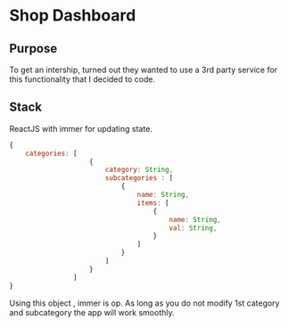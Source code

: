 # Shop Dashboard

## Purpose

To get an intership, turned out they wanted to use a 3rd party service for this functionality that I decided to code.

## Stack

ReactJS with immer for updating state.

```js
{
    categories: [
                    {
                        category: String,
                        subcategories : [
                            {
                                name: String,
                                items: [
                                    {
                                        name: String,
                                        val: String,
                                    }
                                ]
                            }
                        ]
                    }
                ]
}

```

Using this object , immer is op. As long as you do not modify 1st category and subcategory the app will work smoothly.
